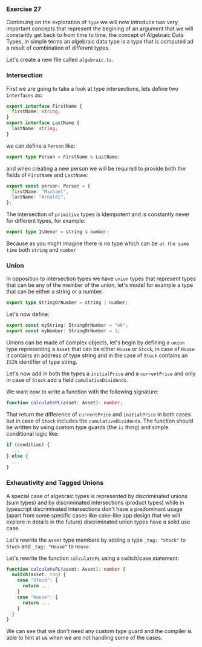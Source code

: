### Exercise 27

Continuing on the exploration of `type` we will now introduce two very important concepts that represent the begining of an argument that we will constantly get back to from time to time, the concept of Algebraic Data Types, in simple terms an algebraic data type is a type that is computed ad a result of combination of different types.

Let's create a new file called `algebraic.ts`.

### Intersection

First we are going to take a look at type intersections, lets define two `interfaces` as:

```ts
export interface FirstName {
  firstName: string;
}
export interface LastName {
  lastName: string;
}
```

we can define a `Person` like:

```ts
export type Person = FirstName & LastName;
```

and when creating a new person we will be required to provide both the fields of `FirstName` and `LastName`:

```ts
export const person: Person = {
  firstName: "Michael",
  lastName: "Arnaldi",
};
```

The intersection of `primitive` types is idempotent and is constantly never for different types, for example:

```ts
export type IsNever = string & number;
```

Because as you might imagine there is no type which can be `at the same time` both `string` and `number`

### Union

In opposition to intersection types we have `union` types that represent types that can be any of the member of the union,
let's model for example a type that can be either a string or a number.

```ts
export type StringOrNumber = string | number;
```

Let's now define:

```ts
export const myString: StringOrNumber = "ok";
export const myNumber: StringOrNumber = 1;
```

Unions can be made of complex objects, let's begin by defining a `union` type representing a `Asset` that can be either `House` or `Stock`, in case of `House` it contains an address of type string and in the case of `Stock` contains an `ISIN` identifier of type string.

Let's now add in both the types a `initialPrice` and a `currentPrice` and only in case of `Stock` add a field `cumulativeDividends`.

We want now to write a function with the following signature:

```ts
function calculatePL(asset: Asset): number;
```

That return the difference of `currentPrice` and `initialPrice` in both cases but in case of `Stock` includes the `cumulativeDividends`. The function should be written by using custom type guards (the `is` thing) and simple conditional logic like:

```ts
if (condition) {
  ...
} else {
  ...
}
```

### Exhaustivity and Tagged Unions

A special case of algebraic types is represented by discriminated unions (sum types) and by discriminated intersections (product types) while in typescript discriminated intersections don't have a predominant usage (apart from some specific cases like cake-like app design that we will explore in details in the future) discriminated union types have a solid use case.

Let's rewrite the `Asset` type members by adding a type `_tag: "Stock"` to `Stock` and `_tag: "House"` to `House`.

Let's rewrite the function `calculatePL` using a switch/case statement:

```ts
function calculatePL(asset: Asset): number {
  switch(asset._tag) {
    case "Stock": {
      return ...
    }
    case "House": {
      return ...
    }
  }
}
```

We can see that we don't need any custom type guard and the compiler is able to hint at us when we are not handling some of the cases.
